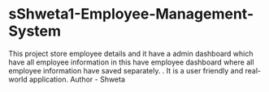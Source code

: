 # sShweta1-Employee-Management-System
This project store employee details and it have a admin dashboard which have all employee information in this have employee dashboard where all employee information have saved separately. . It is a user friendly and real-world application.
Author - Shweta
